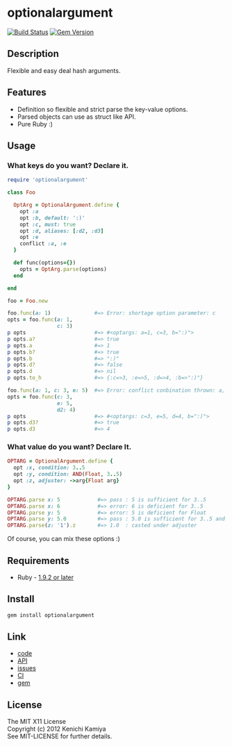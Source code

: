 optionalargument
=================

[![Build Status](https://secure.travis-ci.org/kachick/optionalargument.png)](http://travis-ci.org/kachick/optionalargument)
[![Gem Version](https://badge.fury.io/rb/optionalargument.png)](http://badge.fury.io/rb/optionalargument)

Description
-----------

Flexible and easy deal hash arguments.

Features
--------

* Definition so flexible and strict parse the key-value options.
* Parsed objects can use as struct like API.
* Pure Ruby :)

Usage
-----

### What keys do you want? Declare it.

```ruby
require 'optionalargument'

class Foo

  OptArg = OptionalArgument.define {
    opt :a
    opt :b, default: ':)'
    opt :c, must: true
    opt :d, aliases: [:d2, :d3]
    opt :e
    conflict :a, :e
  }

  def func(options={})
    opts = OptArg.parse(options)
  end

end

foo = Foo.new

foo.func(a: 1)              #=> Error: shortage option parameter: c
opts = foo.func(a: 1,
                c: 3)   
p opts                      #=> #<optargs: a=1, c=3, b=":)">
p opts.a?                   #=> true
p opts.a                    #=> 1
p opts.b?                   #=> true
p opts.b                    #=> ":)"
p opts.d?                   #=> false
p opts.d                    #=> nil
p opts.to_h                 #=> {:c=>3, :e=>5, :d=>4, :b=>":)"}

foo.func(a: 1, c: 3, e: 5)  #=> Error: conflict conbination thrown: a, e
opts = foo.func(c: 3,
                e: 5,
                d2: 4) 
p opts                      #=> #<optargs: c=3, e=5, d=4, b=":)">
p opts.d3?                  #=> true
p opts.d3                   #=> 4
```

### What value do you want? Declare It.

```ruby
OPTARG = OptionalArgument.define {
  opt :x, condition: 3..5
  opt :y, condition: AND(Float, 3..5)
  opt :z, adjuster: ->arg{Float arg}
}

OPTARG.parse x: 5            #=> pass : 5 is sufficient for 3..5
OPTARG.parse x: 6            #=> error: 6 is deficient for 3..5 
OPTARG.parse y: 5            #=> error: 5 is deficient for Float
OPTARG.parse y: 5.0          #=> pass : 5.0 is sufficient for 3..5 and Float
OPTARG.parse(z: '1').z       #=> 1.0  : casted under adjuster
```

Of course, you can mix these options :)

Requirements
-------------

* Ruby - [1.9.2 or later](http://travis-ci.org/#!/kachick/optionalargument)

Install
-------

```bash
gem install optionalargument
```

Link
----

* [code](https://github.com/kachick/optionalargument)
* [API](http://kachick.github.com/optionalargument/yard/frames.html)
* [issues](https://github.com/kachick/optionalargument/issues)
* [CI](http://travis-ci.org/#!/kachick/optionalargument)
* [gem](https://rubygems.org/gems/optionalargument)

License
--------

The MIT X11 License  
Copyright (c) 2012 Kenichi Kamiya  
See MIT-LICENSE for further details.